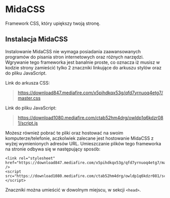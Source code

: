 # MidaCSS
Framework CSS, który upiększy twoją stronę.

## Instalacja MidaCSS
Instalowanie MidaCSS nie wymaga posiadania zaawansowanych programów do pisania stron internetowych oraz różnych narzędzi. Wgrywanie tego frameworka jest banalnie proste, co oznacza iż musisz w kodzie strony zamieścić tylko 2 znaczniki linkujące do arkuszu stylów oraz do pliku JavaScript.

Link do arkusza CSS:
> https://download847.mediafire.com/x5pihdkqx53g/qfd7yrnuoq4etg7/master.css

Link do pliku JavaScript:
> https://download1080.mediafire.com/ctab52hm4drg/owldp1q6kdzr081/script.js

Możesz również pobrać te pliki oraz hostować na swoim komputerze/telefonie, aczkolwiek zalecane jest hostowanie MidaCSS z wyżej wymienionych adresów URL.
Umieszczanie plików tego frameworka na stronie odbywa się w następujący sposób:

```
<link rel="stylesheet" href="https://download847.mediafire.com/x5pihdkqx53g/qfd7yrnuoq4etg7/master.css" />
<script src="https://download1080.mediafire.com/ctab52hm4drg/owldp1q6kdzr081/script.js"></script>
```

Znaczniki można umieścić w dowolnym miejscu, w sekcji `<head>`.
